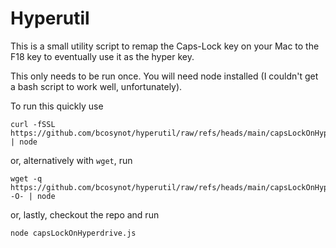 # Hyperutil

This is a small utility script to remap the Caps-Lock key on your Mac to the F18 key to eventually use it as the hyper key.

This only needs to be run once. You will need node installed (I couldn't get a bash script to work well, unfortunately).

To run this quickly use

```shell
curl -fSSL https://github.com/bcosynot/hyperutil/raw/refs/heads/main/capsLockOnHyperdrive.js | node
```

or, alternatively with `wget`, run

```shell
wget -q https://github.com/bcosynot/hyperutil/raw/refs/heads/main/capsLockOnHyperdrive.js -O- | node
```

or, lastly, checkout the repo and run 
```shell
node capsLockOnHyperdrive.js
```
